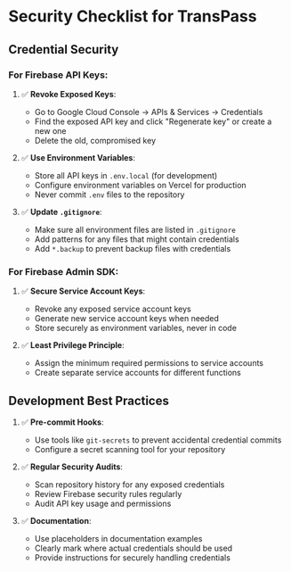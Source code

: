 # Security Checklist for TransPass

## Credential Security

### For Firebase API Keys:

1. ✅ **Revoke Exposed Keys**: 
   - Go to Google Cloud Console → APIs & Services → Credentials
   - Find the exposed API key and click "Regenerate key" or create a new one
   - Delete the old, compromised key

2. ✅ **Use Environment Variables**:
   - Store all API keys in `.env.local` (for development) 
   - Configure environment variables on Vercel for production
   - Never commit `.env` files to the repository

3. ✅ **Update `.gitignore`**:
   - Make sure all environment files are listed in `.gitignore`
   - Add patterns for any files that might contain credentials
   - Add `*.backup` to prevent backup files with credentials

### For Firebase Admin SDK:

1. ✅ **Secure Service Account Keys**:
   - Revoke any exposed service account keys
   - Generate new service account keys when needed
   - Store securely as environment variables, never in code

2. ✅ **Least Privilege Principle**:
   - Assign the minimum required permissions to service accounts
   - Create separate service accounts for different functions

## Development Best Practices

1. ✅ **Pre-commit Hooks**:
   - Use tools like `git-secrets` to prevent accidental credential commits
   - Configure a secret scanning tool for your repository

2. ✅ **Regular Security Audits**:
   - Scan repository history for any exposed credentials
   - Review Firebase security rules regularly
   - Audit API key usage and permissions

3. ✅ **Documentation**:
   - Use placeholders in documentation examples
   - Clearly mark where actual credentials should be used
   - Provide instructions for securely handling credentials
